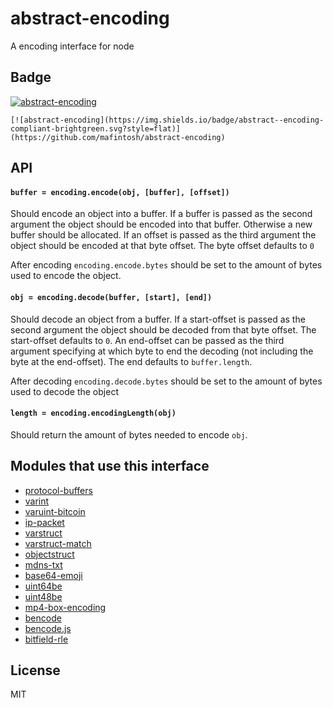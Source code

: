 # abstract-encoding

A encoding interface for node

## Badge

[![abstract-encoding](https://img.shields.io/badge/abstract--encoding-compliant-brightgreen.svg?style=flat)](https://github.com/mafintosh/abstract-encoding)

```
[![abstract-encoding](https://img.shields.io/badge/abstract--encoding-compliant-brightgreen.svg?style=flat)](https://github.com/mafintosh/abstract-encoding)
```

## API

#### `buffer = encoding.encode(obj, [buffer], [offset])`

Should encode an object into a buffer. If a buffer is passed as the second argument the object should be encoded into that buffer. Otherwise a new buffer should be allocated. If an offset is passed as the third argument the object should be encoded at that byte offset. The byte offset defaults to `0`

After encoding `encoding.encode.bytes` should be set to the amount of
bytes used to encode the object.

#### `obj = encoding.decode(buffer, [start], [end])`

Should decode an object from a buffer. If a start-offset is passed as the second argument the object should be decoded from that byte offset. The start-offset defaults to `0`. An end-offset can be passed as the third argument specifying at which byte to end the decoding (not including the byte at the end-offset). The end defaults to `buffer.length`.

After decoding `encoding.decode.bytes` should be set to the amount of bytes used to decode the object

#### `length = encoding.encodingLength(obj)`

Should return the amount of bytes needed to encode `obj`.

## Modules that use this interface

* [protocol-buffers](https://github.com/mafintosh/protocol-buffers)
* [varint](https://github.com/chrisdickinson/varint)
* [varuint-bitcoin](https://github.com/bitcoinjs/varuint-bitcoin)
* [ip-packet](https://github.com/mafintosh/ip-packet)
* [varstruct](https://github.com/dominictarr/varstruct)
* [varstruct-match](https://github.com/dominictarr/varstruct-match)
* [objectstruct](https://github.com/mafintosh/objectstruct)
* [mdns-txt](https://github.com/watson/mdns-txt)
* [base64-emoji](https://github.com/watson/base64-emoji)
* [uint64be](https://github.com/mafintosh/uint64be)
* [uint48be](https://github.com/mafintosh/uint48be)
* [mp4-box-encoding](https://github.com/jhiesey/mp4-box-encoding)
* [bencode](https://github.com/themasch/node-bencode)
* [bencode.js](https://github.com/fanatid/bencode.js)
* [bitfield-rle](https://github.com/mafintosh/bitfield-rle)

## License

MIT

